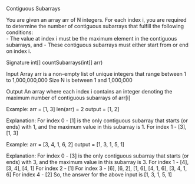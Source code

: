 Contiguous Subarrays

You are given an array arr of N integers. For each index i, you are required to determine the number of contiguous subarrays 
that fulfill the following conditions:  
    - The value at index i must be the maximum element in the contiguous subarrays, and 
    - These contiguous subarrays must either start from or end on index i.

Signature
  int[] countSubarrays(int[] arr)

Input
  Array arr is a non-empty list of unique integers that range between 1 to 1,000,000,000
  Size N is between 1 and 1,000,000

Output
  An array where each index i contains an integer denoting the maximum number of contiguous subarrays of arr[i]

Example:
  arr = [1, 3]  len(arr) = 2
  output = [1, 2]

Explanation:
  For index 0 - [1] is the only contiguous subarray that starts (or ends) with 1, and the maximum value in this subarray is 1.
  For index 1 - [3], [1, 3] 

Example:
  arr = [3, 4, 1, 6, 2]
  output = [1, 3, 1, 5, 1]

Explanation:
  For index 0 - [3] is the only contiguous subarray that starts (or ends) with 3, and the maximum value in this subarray is 3.
  For index 1 - [4], [3, 4], [4, 1]
  For index 2 - [1]
  For index 3 - [6], [6, 2], [1, 6], [4, 1, 6], [3, 4, 1, 6]
  For index 4 - [2]
  So, the answer for the above input is [1, 3, 1, 5, 1]
